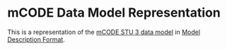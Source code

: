 # mCODE Data Model Representation

This is a representation of the [mCODE STU 3 data model](http://hl7.org/fhir/us/mcode/STU3/index.html) in [Model Description Format](https://github.com/CBIIT/bento-mdf).

